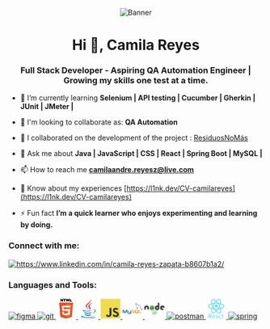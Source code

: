 <p align="center">
  <img src="Púrpura Nubes Chica Gamer Banner para Twitch.png" alt="Banner" />
</p>


<h1 align="center">Hi 👋, Camila Reyes</h1>
<h3 align="center">Full Stack Developer - Aspiring QA Automation Engineer | Growing my skills one test at a time.</h3>

- 🌱 I’m currently learning **Selenium | API testing | Cucumber | Gherkin | JUnit | JMeter |**

- 👯 I'm looking to collaborate as: **QA Automation**

- 🤝 I collaborated on the development of the project : [ResiduosNoMás](https://github.com/residuos-nomas-generation)

- 💬 Ask me about **Java | JavaScript | CSS | React | Spring Boot | MySQL |**

- 📫 How to reach me **camilaandre.reyesz@live.com**

- 📄 Know about my experiences [https://l1nk.dev/CV-camilareyes](https://l1nk.dev/CV-camilareyes)

- ⚡ Fun fact **I’m a quick learner who enjoys experimenting and learning by doing.**

<h3 align="left">Connect with me:</h3>
<p align="left">
<a href="https://linkedin.com/in/https://www.linkedin.com/in/camila-reyes-zapata-b8607b1a2/" target="blank"><img align="center" src="https://raw.githubusercontent.com/rahuldkjain/github-profile-readme-generator/master/src/images/icons/Social/linked-in-alt.svg" alt="https://www.linkedin.com/in/camila-reyes-zapata-b8607b1a2/" height="30" width="40" /></a>
</p>

<h3 align="left">Languages and Tools:</h3>
<p align="left"> <a href="https://www.figma.com/" target="_blank" rel="noreferrer"> <img src="https://www.vectorlogo.zone/logos/figma/figma-icon.svg" alt="figma" width="40" height="40"/> </a> <a href="https://git-scm.com/" target="_blank" rel="noreferrer"> <img src="https://www.vectorlogo.zone/logos/git-scm/git-scm-icon.svg" alt="git" width="40" height="40"/> </a> <a href="https://www.w3.org/html/" target="_blank" rel="noreferrer"> <img src="https://raw.githubusercontent.com/devicons/devicon/master/icons/html5/html5-original-wordmark.svg" alt="html5" width="40" height="40"/> </a> <a href="https://www.java.com" target="_blank" rel="noreferrer"> <img src="https://raw.githubusercontent.com/devicons/devicon/master/icons/java/java-original.svg" alt="java" width="40" height="40"/> </a> <a href="https://developer.mozilla.org/en-US/docs/Web/JavaScript" target="_blank" rel="noreferrer"> <img src="https://raw.githubusercontent.com/devicons/devicon/master/icons/javascript/javascript-original.svg" alt="javascript" width="40" height="40"/> </a> <a href="https://www.mysql.com/" target="_blank" rel="noreferrer"> <img src="https://raw.githubusercontent.com/devicons/devicon/master/icons/mysql/mysql-original-wordmark.svg" alt="mysql" width="40" height="40"/> </a> <a href="https://nodejs.org" target="_blank" rel="noreferrer"> <img src="https://raw.githubusercontent.com/devicons/devicon/master/icons/nodejs/nodejs-original-wordmark.svg" alt="nodejs" width="40" height="40"/> </a> <a href="https://postman.com" target="_blank" rel="noreferrer"> <img src="https://www.vectorlogo.zone/logos/getpostman/getpostman-icon.svg" alt="postman" width="40" height="40"/> </a> <a href="https://reactjs.org/" target="_blank" rel="noreferrer"> <img src="https://raw.githubusercontent.com/devicons/devicon/master/icons/react/react-original-wordmark.svg" alt="react" width="40" height="40"/> </a> <a href="https://spring.io/" target="_blank" rel="noreferrer"> <img src="https://www.vectorlogo.zone/logos/springio/springio-icon.svg" alt="spring" width="40" height="40"/> </a> </p>
